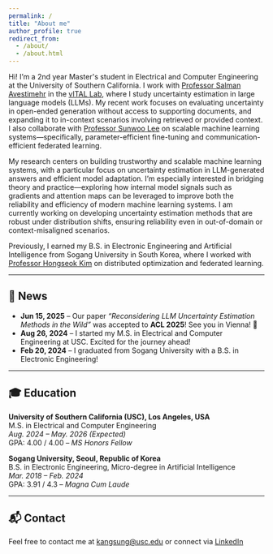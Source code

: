 ```yaml
---
permalink: /
title: "About me"
author_profile: true
redirect_from: 
  - /about/
  - /about.html
---
```


Hi! I’m a 2nd year Master's student in Electrical and Computer Engineering at the University of Southern California. I work with [Professor Salman Avestimehr](https://www.avestimehr.com/) in the [vITAL Lab](https://www.avestimehr.com/vital-lab), where I study uncertainty estimation in large language models (LLMs). My recent work focuses on evaluating uncertainty in open-ended generation without access to supporting documents, and expanding it to in-context scenarios involving retrieved or provided context. I also collaborate with [Professor Sunwoo Lee](https://sites.google.com/view/sunwoolee/home) on scalable machine learning systems—specifically, parameter-efficient fine-tuning and communication-efficient federated learning.

My research centers on building trustworthy and scalable machine learning systems, with a particular focus on uncertainty estimation in LLM-generated answers and efficient model adaptation. I’m especially interested in bridging theory and practice—exploring how internal model signals such as gradients and attention maps can be leveraged to improve both the reliability and efficiency of modern machine learning systems. I am currently working on developing uncertainty estimation methods that are robust under distribution shifts, ensuring reliability even in out-of-domain or context-misaligned scenarios.

Previously, I earned my B.S. in Electronic Engineering and Artificial Intelligence from Sogang University in South Korea, where I worked with [Professor Hongseok Kim](https://nice.sogang.ac.kr/) on distributed optimization and federated learning.



---

## 📰 News

- **Jun 15, 2025** – Our paper _“Reconsidering LLM Uncertainty Estimation Methods in the Wild”_ was accepted to **ACL 2025**! See you in Vienna! 🎉  
- **Aug 26, 2024** – I started my M.S. in Electrical and Computer Engineering at USC. Excited for the journey ahead!  
- **Feb 20, 2024** – I graduated from Sogang University with a B.S. in Electronic Engineering!

---


## 🎓 Education

**University of Southern California (USC), Los Angeles, USA**  
M.S. in Electrical and Computer Engineering  
*Aug. 2024 – May. 2026 (Expected)*  
GPA: 4.00 / 4.00 – _MS Honors Fellow_

**Sogang University, Seoul, Republic of Korea**  
B.S. in Electronic Engineering, Micro-degree in Artificial Intelligence  
*Mar. 2018 – Feb. 2024*  
GPA: 3.91 / 4.3 – _Magna Cum Laude_

---

## 📬 Contact

Feel free to contact me at [kangsung@usc.edu](mailto:kangsung@usc.edu) or connect via [LinkedIn](https://www.linkedin.com/in/sungmin-kang-1999y64/)
